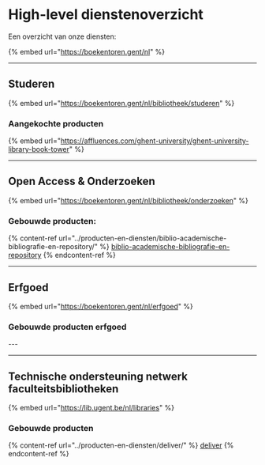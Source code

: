 # High-level dienstenoverzicht

Een overzicht van onze diensten:

{% embed url="https://boekentoren.gent/nl" %}

***

## Studeren

{% embed url="https://boekentoren.gent/nl/bibliotheek/studeren" %}

### Aangekochte producten

{% embed url="https://affluences.com/ghent-university/ghent-university-library-book-tower" %}

***

## Open Access & Onderzoeken

{% embed url="https://boekentoren.gent/nl/bibliotheek/onderzoeken" %}

### Gebouwde producten:

{% content-ref url="../producten-en-diensten/biblio-academische-bibliografie-en-repository/" %}
[biblio-academische-bibliografie-en-repository](../producten-en-diensten/biblio-academische-bibliografie-en-repository/)
{% endcontent-ref %}

***

## Erfgoed

{% embed url="https://boekentoren.gent/nl/erfgoed" %}

### Gebouwde producten erfgoed

\---&#x20;

***

## Technische ondersteuning netwerk faculteitsbibliotheken

{% embed url="https://lib.ugent.be/nl/libraries" %}

### Gebouwde producten

{% content-ref url="../producten-en-diensten/deliver/" %}
[deliver](../producten-en-diensten/deliver/)
{% endcontent-ref %}

